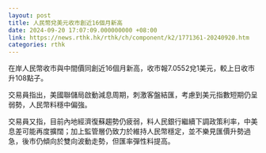 ```yaml
---
layout: post
title: 人民幣兌美元收市創近16個月新高
date: 2024-09-20 17:07:09.000000000 +08:00
link: https://news.rthk.hk/rthk/ch/component/k2/1771361-20240920.htm
categories: rthk
---
```


在岸人民幣收市與中間價同創近16個月新高，收市報7.0552兌1美元，較上日收市升108點子。

交易員指出，美國聯儲局啟動減息周期，刺激客盤結匯，考慮到美元指數短期仍呈弱勢，人民幣料穩中偏強。

交易員又指，目前內地經濟復蘇趨勢仍疲弱，料人民銀行繼續下調政策利率，中美息差可能再度擴闊；加上監管層仍致力於維持人民幣穩定，並不樂見匯價升勢過急，後市仍傾向於雙向波動走勢，但匯率彈性料提高。

